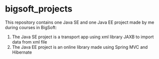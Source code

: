 # bigsoft_projects
This repository contains one Java SE and one Java EE project made by me during courses in BigSoft:
1) The Java SE project is a transport app using xml library JAXB to import data from xml file
2) The Java EE project is an online library made using Spring MVC and Hibernate 
